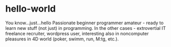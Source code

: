 # hello-world
You know...just...hello
Passionate beginner programmer amateur - ready to learn new stuff (not just) in programming. 
In the other cases - extrovertial IT freelance recruiter, wordpress user, interesting also in noncomputer pleasures in 4D world (poker, swimm, run, M:tg, etc.). 
